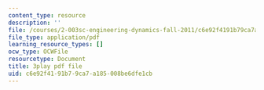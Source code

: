 ```yaml
---
content_type: resource
description: ''
file: /courses/2-003sc-engineering-dynamics-fall-2011/c6e92f4191b79ca7a185008be6dfe1cb_p9DHjoLS3GA.pdf
file_type: application/pdf
learning_resource_types: []
ocw_type: OCWFile
resourcetype: Document
title: 3play pdf file
uid: c6e92f41-91b7-9ca7-a185-008be6dfe1cb
---
```

